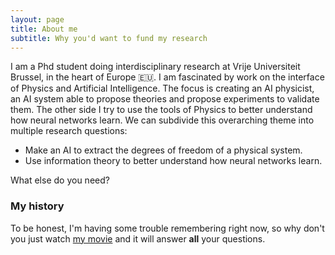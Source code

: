```yaml
---
layout: page
title: About me
subtitle: Why you'd want to fund my research
---
```


I am a Phd student doing interdisciplinary research at Vrije Universiteit Brussel, in the heart of Europe 🇪🇺. I am fascinated by work on the interface of Physics and Artificial Intelligence. The focus is creating an AI physicist, an AI system able to propose theories and propose experiments to validate them. The other side I try to use the tools of Physics to better understand how neural networks learn. We can subdivide this overarching theme into multiple research questions:

- Make an AI to extract the degrees of freedom of a physical system. 
- Use information theory to better understand how neural networks learn. 

What else do you need?

### My history

To be honest, I'm having some trouble remembering right now, so why don't you just watch [my movie](http://en.wikipedia.org/wiki/The_Princess_Bride_%28film%29) and it will answer **all** your questions.
